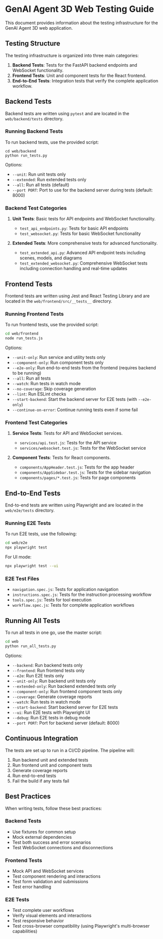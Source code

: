 # GenAI Agent 3D Web Testing Guide

This document provides information about the testing infrastructure for the GenAI Agent 3D web application.

## Testing Structure

The testing infrastructure is organized into three main categories:

1. **Backend Tests**: Tests for the FastAPI backend endpoints and WebSocket functionality.
2. **Frontend Tests**: Unit and component tests for the React frontend.
3. **End-to-End Tests**: Integration tests that verify the complete application workflow.

## Backend Tests

Backend tests are written using `pytest` and are located in the `web/backend/tests` directory.

### Running Backend Tests

To run backend tests, use the provided script:

```bash..
cd web/backend
python run_tests.py
```

Options:

- `--unit`: Run unit tests only
- `--extended`: Run extended tests only
- `--all`: Run all tests (default)
- `--port PORT`: Port to use for the backend server during tests (default: 8000)

### Backend Test Categories

1. **Unit Tests**: Basic tests for API endpoints and WebSocket functionality.

   - `test_api_endpoints.py`: Tests for basic API endpoints
   - `test_websocket.py`: Tests for basic WebSocket functionality
2. **Extended Tests**: More comprehensive tests for advanced functionality.

   - `test_extended_api.py`: Advanced API endpoint tests including scenes, models, and diagrams
   - `test_extended_websocket.py`: Comprehensive WebSocket tests including connection handling and real-time updates

## Frontend Tests

Frontend tests are written using Jest and React Testing Library and are located in the `web/frontend/src/__tests__` directory.

### Running Frontend Tests

To run frontend tests, use the provided script:

```bash
cd web/frontend
node run_tests.js
```

Options:

- `--unit-only`: Run service and utility tests only
- `--component-only`: Run component tests only
- `--e2e-only`: Run end-to-end tests from the frontend (requires backend to be running)
- `--all`: Run all tests
- `--watch`: Run tests in watch mode
- `--no-coverage`: Skip coverage generation
- `--lint`: Run ESLint checks
- `--start-backend`: Start the backend server for E2E tests (with `--e2e-only`)
- `--continue-on-error`: Continue running tests even if some fail

### Frontend Test Categories

1. **Service Tests**: Tests for API and WebSocket services.

   - `services/api.test.js`: Tests for the API service
   - `services/websocket.test.js`: Tests for the WebSocket service
2. **Component Tests**: Tests for React components.

   - `components/AppHeader.test.js`: Tests for the app header
   - `components/AppSidebar.test.js`: Tests for the sidebar navigation
   - `components/pages/*.test.js`: Tests for page components

## End-to-End Tests

End-to-end tests are written using Playwright and are located in the `web/e2e/tests` directory.

### Running E2E Tests

To run E2E tests, use the following:

```bash
cd web/e2e
npx playwright test
```

For UI mode:

```bash
npx playwright test --ui
```

### E2E Test Files

- `navigation.spec.js`: Tests for application navigation
- `instructions.spec.js`: Tests for the instruction processing workflow
- `tools.spec.js`: Tests for tool execution
- `workflow.spec.js`: Tests for complete application workflows

## Running All Tests

To run all tests in one go, use the master script:

```bash
cd web
python run_all_tests.py
```

Options:

- `--backend`: Run backend tests only
- `--frontend`: Run frontend tests only
- `--e2e`: Run E2E tests only
- `--unit-only`: Run backend unit tests only
- `--extended-only`: Run backend extended tests only
- `--component-only`: Run frontend component tests only
- `--coverage`: Generate coverage reports
- `--watch`: Run tests in watch mode
- `--start-backend`: Start backend server for E2E tests
- `--ui`: Run E2E tests with Playwright UI
- `--debug`: Run E2E tests in debug mode
- `--port PORT`: Port for backend server (default: 8000)

## Continuous Integration

The tests are set up to run in a CI/CD pipeline. The pipeline will:

1. Run backend unit and extended tests
2. Run frontend unit and component tests
3. Generate coverage reports
4. Run end-to-end tests
5. Fail the build if any tests fail

## Best Practices

When writing tests, follow these best practices:

### Backend Tests

- Use fixtures for common setup
- Mock external dependencies
- Test both success and error scenarios
- Test WebSocket connections and disconnections

### Frontend Tests

- Mock API and WebSocket services
- Test component rendering and interactions
- Test form validation and submissions
- Test error handling

### E2E Tests

- Test complete user workflows
- Verify visual elements and interactions
- Test responsive behavior
- Test cross-browser compatibility (using Playwright's multi-browser capabilities)
